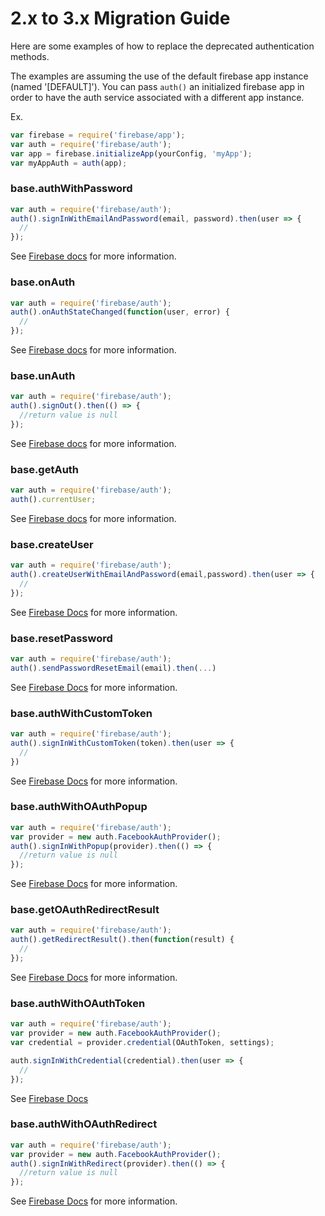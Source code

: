 # 2.x to 3.x Migration Guide

Here are some examples of how to replace the deprecated authentication methods.

The examples are assuming the use of the default firebase app instance (named '[DEFAULT]'). You can pass `auth()` an initialized firebase app in order to have the auth service associated with a different app instance.

Ex.

```javascript
var firebase = require('firebase/app');
var auth = require('firebase/auth');
var app = firebase.initializeApp(yourConfig, 'myApp');
var myAppAuth = auth(app);
```

### base.authWithPassword

```javascript
var auth = require('firebase/auth');
auth().signInWithEmailAndPassword(email, password).then(user => {
  //
});
```
See [Firebase docs](https://firebase.google.com/docs/reference/js/firebase.auth.Auth#signInWithEmailAndPassword) for more information.

### base.onAuth

```javascript
var auth = require('firebase/auth');
auth().onAuthStateChanged(function(user, error) {
  //
});
```
See [Firebase docs](https://firebase.google.com/docs/reference/js/firebase.auth.Auth#onAuthStateChanged) for more information.

### base.unAuth

```javascript
var auth = require('firebase/auth');
auth().signOut().then(() => {
  //return value is null
});
```
See [Firebase docs](https://firebase.google.com/docs/reference/js/firebase.auth.Auth#signOut) for more information.

### base.getAuth

```javascript
var auth = require('firebase/auth');
auth().currentUser;
```
See [Firebase docs](https://firebase.google.com/docs/reference/js/firebase.auth.Auth#currentUser) for more information.

### base.createUser

```javascript
var auth = require('firebase/auth');
auth().createUserWithEmailAndPassword(email,password).then(user => {
  //
});
```
See [Firebase Docs](https://firebase.google.com/docs/reference/js/firebase.auth.Auth#createUserWithEmailAndPassword) for more information.
### base.resetPassword

```javascript
var auth = require('firebase/auth');
auth().sendPasswordResetEmail(email).then(...)
```
See [Firebase Docs](https://firebase.google.com/docs/reference/js/firebase.auth.Auth#sendPasswordResetEmail) for more information.

### base.authWithCustomToken

```javascript
var auth = require('firebase/auth');
auth().signInWithCustomToken(token).then(user => {
  //
})
```
See [Firebase Docs](https://firebase.google.com/docs/reference/js/firebase.auth.Auth#signInWithCustomToken) for more information.

### base.authWithOAuthPopup

```javascript
var auth = require('firebase/auth');
var provider = new auth.FacebookAuthProvider();
auth().signInWithPopup(provider).then(() => {
  //return value is null
});

```
See [Firebase Docs](https://firebase.google.com/docs/reference/js/firebase.auth.Auth#signInWithPopup) for more information.

### base.getOAuthRedirectResult

```javascript
var auth = require('firebase/auth');
auth().getRedirectResult().then(function(result) {
  //
});

```
See [Firebase Docs](https://firebase.google.com/docs/reference/js/firebase.auth.Auth#getRedirectResult) for more information.


### base.authWithOAuthToken
```javascript
var auth = require('firebase/auth');
var provider = new auth.FacebookAuthProvider();
var credential = provider.credential(OAuthToken, settings);

auth.signInWithCredential(credential).then(user => {
  //
});
```
See [Firebase Docs](https://firebase.google.com/docs/reference/js/firebase.auth.Auth#signInWithCredential)

### base.authWithOAuthRedirect

```javascript
var auth = require('firebase/auth');
var provider = new auth.FacebookAuthProvider();
auth().signInWithRedirect(provider).then(() => {
  //return value is null
});

```

See [Firebase Docs](https://firebase.google.com/docs/reference/js/firebase.auth.Auth#signInWithRedirect) for more information.
